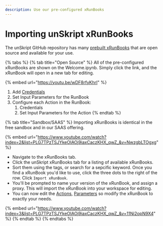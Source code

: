 ```yaml
---
description: Use our pre-configured xRunBooks
---
```


# Importing unSkript xRunBooks

The unSkript GitHub repository has many [prebuilt xRunBooks](broken-reference) that are open source and available for your use.

{% tabs %}
{% tab title="Open Source" %}
All of the pre-configured xRunBooks are shown on the Welcome.ipynb.  Simply click the link, and the xRunBook will open in a new tab for editing.

{% embed url="https://youtu.be/wDF8rfyKhrI" %}

1. Add [Credentials](../getting-started/add-credentials-to-connect-your-resources.md)
2. Set Input Parameters for the RunBook
3. Configure each Action in the RunBook:
   1. Credentials
   2. Set Input Parameters for the Action
{% endtab %}

{% tab title="Sandbox/SAAS" %}
Importing xRunBooks is identical in the free sandbox and in our SAAS offering.

{% embed url="https://www.youtube.com/watch?index=2&list=PLG7TPzTSJYkeOIAOj9iaxCaczKHX_qwZ_&v=NwzgbLTOgxg" %}



* Navigate to the xRunBooks tab.&#x20;
* Click the unSkript xRunBooks tab for a listing of available xRunBooks.
* Sort them using the tags, or search for a sepcific keyword.  Once you find a xRunBook you'd like to use, click the three dots to the right of the row.  Click `Import xRunBook`.
* You'll be prompted to name your version of the xRunBook, and assign a proxy.  This will import the xRunBook into your workspace for editing. &#x20;
* You can now edit the [Actions](../actions/action-configuration/), [Parameters](create-a-parameter.md) so modify the xRunBook to exactly your needs.

{% embed url="https://www.youtube.com/watch?index=3&list=PLG7TPzTSJYkeOIAOj9iaxCaczKHX_qwZ_&v=11Ni2opN9X4" %}
{% endtab %}
{% endtabs %}



